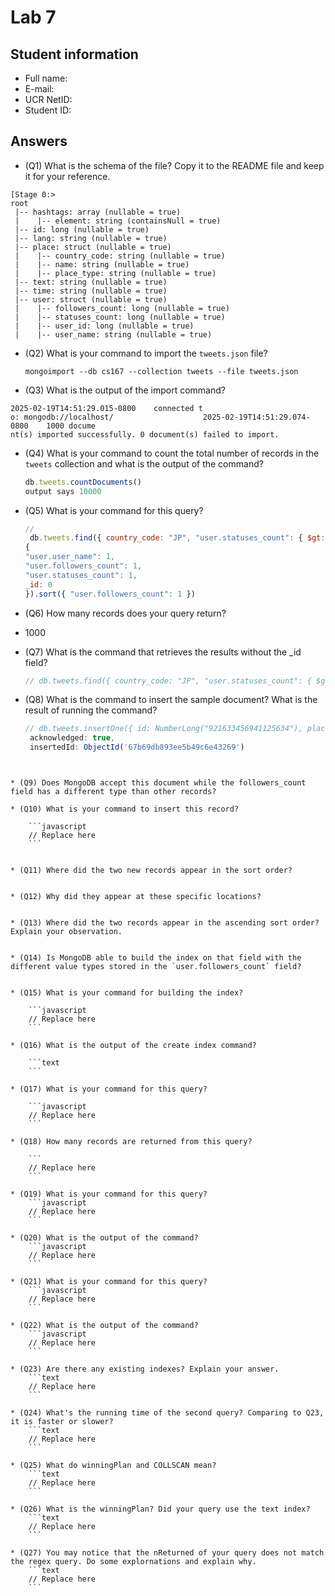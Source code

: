 # Lab 7

## Student information

* Full name:
* E-mail:
* UCR NetID:
* Student ID:

## Answers

* (Q1) What is the schema of the file? Copy it to the README file and keep it for your reference.

```
[Stage 0:>
root                                 
 |-- hashtags: array (nullable = true)
 |    |-- element: string (containsNull = true)
 |-- id: long (nullable = true)
 |-- lang: string (nullable = true)
 |-- place: struct (nullable = true)
 |    |-- country_code: string (nullable = true)
 |    |-- name: string (nullable = true)
 |    |-- place_type: string (nullable = true)
 |-- text: string (nullable = true)
 |-- time: string (nullable = true)
 |-- user: struct (nullable = true)
 |    |-- followers_count: long (nullable = true)
 |    |-- statuses_count: long (nullable = true)
 |    |-- user_id: long (nullable = true)
 |    |-- user_name: string (nullable = true)
 ```

* (Q2) What is your command to import the `tweets.json` file?

  `
  mongoimport --db cs167 --collection tweets --file tweets.json
  `
* (Q3) What is the output of the import command?
 ```
2025-02-19T14:51:29.015-0800    connected t
o: mongodb://localhost/                    2025-02-19T14:51:29.074-0800    1000 docume
nt(s) imported successfully. 0 document(s) failed to import.                          
````

* (Q4) What is your command to count the total number of records in the `tweets` collection and what is the output of the command?

    ```javascript
    db.tweets.countDocuments()
    output says 10000
    ```

* (Q5) What is your command for this query?

    ```javascript
    //
     db.tweets.find({ country_code: "JP", "user.statuses_count": { $gt: 50000 }},
  {
    "user.user_name": 1,
    "user.followers_count": 1,
    "user.statuses_count": 1,
    _id: 0
  }).sort({ "user.followers_count": 1 })

    ```

* (Q6) How many records does your query return?
* 1000

* (Q7) What is the command that retrieves the results without the _id field?

    ```javascript
    // db.tweets.find({ country_code: "JP", "user.statuses_count": { $gt: 50000 } }, { "user.user_name": 1, "user.followers_count": 1, "user.statuses_count": 1, _id: 0 }).sort({ "user.followers_count": 1 })

    ```

* (Q8) What is the command to insert the sample document? What is the result of running the command?

    ```javascript
    // db.tweets.insertOne({ id: NumberLong("921633456941125634"), place: { country_code: "JP", name: "Japan", place_type: "city" }, user: { user_name: "xyz2", followers_count: [2100, 5000], statuses_count: 55000 }, hashtags: ["nature"], lang: "ja" })
     acknowledged: true,
     insertedId: ObjectId('67b69db893ee5b49c6e43269')

```


* (Q9) Does MongoDB accept this document while the followers_count field has a different type than other records?

* (Q10) What is your command to insert this record?

    ```javascript
    // Replace here
    ```


* (Q11) Where did the two new records appear in the sort order?


* (Q12) Why did they appear at these specific locations?


* (Q13) Where did the two records appear in the ascending sort order? Explain your observation.


* (Q14) Is MongoDB able to build the index on that field with the different value types stored in the `user.followers_count` field?


* (Q15) What is your command for building the index?

    ```javascript
    // Replace here
    ```

* (Q16) What is the output of the create index command?

    ```text
    ```

* (Q17) What is your command for this query?

    ```javascript
    // Replace here
    ```

* (Q18) How many records are returned from this query?

    ```
    // Replace here
    ```

* (Q19) What is your command for this query?
    ```javascript
    // Replace here
    ```

* (Q20) What is the output of the command?
    ```javascript
    // Replace here
    ```

* (Q21) What is your command for this query?
    ```javascript
    // Replace here
    ```
    
* (Q22) What is the output of the command?
    ```javascript
    // Replace here
    ```
    
* (Q23) Are there any existing indexes? Explain your answer.
    ```text
    // Replace here
    ```
    
* (Q24) What's the running time of the second query? Comparing to Q23, it is faster or slower?
    ```text
    // Replace here
    ```

* (Q25) What do winningPlan and COLLSCAN mean?
    ```text
    // Replace here
    ```

* (Q26) What is the winningPlan? Did your query use the text index?
    ```text
    // Replace here
    ```

* (Q27) You may notice that the nReturned of your query does not match the regex query. Do some explornations and explain why.
    ```text
    // Replace here
    ```


